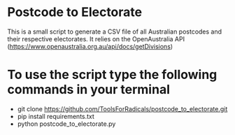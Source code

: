 # Postcode to Electorate

This is a small script to generate a CSV file of all Australian postcodes and their respective electorates.
It relies on the OpenAustralia API (https://www.openaustralia.org.au/api/docs/getDivisions)

# To use the script type the following commands in your terminal
* git clone https://github.com/ToolsForRadicals/postcode_to_electorate.git
* pip install requirements.txt
* python postcode_to_electorate.py
